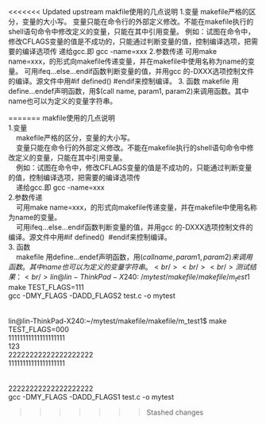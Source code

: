 <<<<<<< Updated upstream
makfile使用的几点说明
1.变量
    makefile严格的区分，变量的大小写。
    变量只能在命令行的外部定义修改。不能在makefile执行的shell语句命令中修改定义的变量，只能在其中引用变量。
    例如：试图在命令中，修改CFLAGS变量的值是不成功的，只能通过判断变量的值，控制编译选项，把需要的编译选项传
    递给gcc.即 gcc -name=xxx
2.参数传递
    可用make name=xxx，的形式向makefile传递变量，并在makefile中使用名称为name的变量。
    可用ifeq...else...endif函数判断变量的值，并用gcc 的-DXXX选项控制文件的编译。源文件中用#if defined()  #endif来控制编译。
3. 函数
    makefile 用define...endef声明函数，用$(call name, param1, param2)来调用函数。其中name也可以为定义的变量字符串。
	
=======
makfile使用的几点说明<br />
1.变量<br />
&nbsp; &nbsp; makefile严格的区分，变量的大小写。<br />
&nbsp; &nbsp; 变量只能在命令行的外部定义修改。不能在makefile执行的shell语句命令中修改定义的变量，只能在其中引用变量。<br />
&nbsp; &nbsp; 例如：试图在命令中，修改CFLAGS变量的值是不成功的，只能通过判断变量的值，控制编译选项，把需要的编译选项传<br />
&nbsp; &nbsp; 递给gcc.即 gcc -name=xxx<br />
2.参数传递<br />
&nbsp; &nbsp; 可用make name=xxx，的形式向makefile传递变量，并在makefile中使用名称为name的变量。<br />
&nbsp; &nbsp; 可用ifeq...else...endif函数判断变量的值，并用gcc 的-DXXX选项控制文件的编译。源文件中用#if defined() &nbsp;#endif来控制编译。<br />
3. 函数<br />
&nbsp; &nbsp; makefile 用define...endef声明函数，用$(call name, param1, param2)来调用函数。其中name也可以为定义的变量字符串。<br />
<br />
<br />
测试结果：<br />
lin@lin-ThinkPad-X240:~/mytest/makefile/makefile/m_test1$ make TEST_FLAGS=111<br />
gcc -DMY_FLAGS -DADD_FLAGS2 test.c -o mytest<br />
<br />
<br />
lin@lin-ThinkPad-X240:~/mytest/makefile/makefile/m_test1$ make TEST_FLAGS=000<br />
11111111111111111111<br />
123<br />
22222222222222222222<br />
11111111111111111111<br />
<br />
<br />
22222222222222222222<br />
gcc -DMY_FLAGS -DADD_FLAGS1 test.c -o mytest
>>>>>>> Stashed changes
